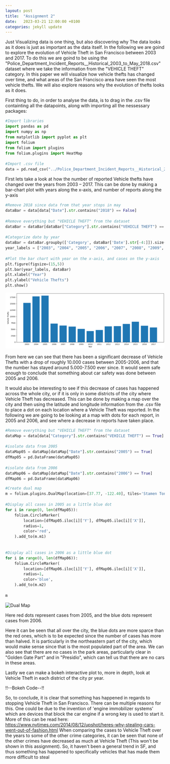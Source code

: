 ```yaml
---
layout: post
title:  "Assignment 2"
date:   2023-03-21 12:00:00 +0100
categories: jekyll update
---
```


Just Visualizing data is one thing, but also discovering why The data looks as it does is just as important as the data itself. In the following we are goind to explore the evolution of Vehicle Theft in San Francisco between 2003 and 2017. To do this we are goind to be using the "Police_Department_Incident_Reports__Historical_2003_to_May_2018.csv" dataset where we take the information from the "VEHICLE THEFT" category. In this paper we will visualize how vehicle thefts has changed over time, and what areas of the San Francisco area have seen the most vehicle thefts. We will also explore reasons why the evolution of thefts looks as it does.

First thing to do, in order to analyse the data, is to drag in the .csv file containting all the datapoints, along with importing all the nessessary packages:

```python
#Import libraries
import pandas as pd
import numpy as np
from matplotlib import pyplot as plt
import folium
from folium import plugins
from folium.plugins import HeatMap

#Import .csv file
data = pd.read_csv("../Police_Department_Incident_Reports__Historical_2003_to_May_2018.csv")
```


First lets take a look at how the number of reported Vehicle thefts have changed over the years from 2003 – 2017. This can be done by making a bar-chart plot with years along the x-axis, and number of reports along the y-axis


```python
#Remove 2018 since data from that year stops in may
dataBar = data[data["Date"].str.contains("2018") == False]

#Remove everything but "VEHICLE THEFT" from the dataset
dataBar = dataBar[dataBar["Category"].str.contains("VEHICLE THEFT") == True]

#Categorize date by year
dataBar = dataBar.groupby(['Category', dataBar['Date'].str[-4:]]).size()
year_labels = ["2003", "2004", "2005", "2006", "2007", "2008", "2009", "2010", "2011", "2012", "2013", "2014", "2015", "2016", "2017"]

#Plot the bar chart with year on the x-axis, and cases on the y-axis
plt.figure(figsize=(15,5))
plt.bar(year_labels, dataBar)
plt.xlabel("Year")
plt.ylabel("Vehicle Thefts")
plt.show()
```

![Bar Chart](https://github.com/s204466/s204466.github.io/raw/04fb25aa4d67a68fc2759248762ffd699d43d38f/Files/Bar%20Chart.png)

From here we can see that there has been a significant decrease of Vehicle Thefts with a drop of roughly 10.000 cases between 2005-2006, and that the number has stayed around 5.000-7.500 ever since. It would seem safe enough to conclude that something about car safety was done between 2005 and 2006. 


It would also be interesting to see if this decrease of cases has happened across the whole city, or if it is only in some districts of the city where Vehicle Theft has decreased. This can be done by making a map over the city and then using the latitude and longitude information from the .csv file  to place a dot on each location where a Vehicle Theft was reported. In the following we are going to be looking at a map with dots for each report, in 2005 and 2006, and see where a decrease in reports have taken place.


```python
#Remove everything but "VEHICLE THEFT" from the dataset
dataMap = data[data["Category"].str.contains("VEHICLE THEFT") == True]

#isolate data from 2005
dataMap05 = dataMap[dataMap["Date"].str.contains("2005") == True]
dfMap05 = pd.DataFrame(dataMap05)

#isolate data from 2006
dataMap06 = dataMap[dataMap["Date"].str.contains("2006") == True]
dfMap06 = pd.DataFrame(dataMap06)
```


```python
#Create dual map
m = folium.plugins.DualMap(location=[37.77, -122.40], tiles='Stamen Toner', zoom_start=13)

#Display all cases in 2005 as a little blue dot
for i in range(0, len(dfMap05)):
    folium.CircleMarker(
        location=[dfMap05.iloc[i]['Y'], dfMap05.iloc[i]['X']],
        radius=1,
        color='red',
    ).add_to(m.m1)
    
    
#Display all cases in 2006 as a little blue dot
for i in range(0, len(dfMap06)):
    folium.CircleMarker(
        location=[dfMap06.iloc[i]['Y'], dfMap06.iloc[i]['X']],
        radius=1,
        color='blue',
    ).add_to(m.m2)

m
```

![Dual Map](https://github.com/s204466/s204466.github.io/raw/0729682e18625d7431abd98083da7059e73b81f0/Files/Dual%20Map.png)

Here red dots represent cases from 2005, and the blue dots represent cases from 2006.   

Here it can be seen that all over the city, the blue dots are more sparce than the red ones, which is to be expected since the number of cases has more than halved. It is particularly in the northeastern part of the city, which would make sense since that is the most populated part of the area. We can also see that there are no cases in the park areas, particularly clear in "Golden Gate Part" and in "Presidio", which can tell us that there are no cars in these areas.

Lastly we can make a bokeh interactive plot to, more in depth, look at Vehicle Theft in each district of the city pr year.

!!--Bokeh Code--!!


So, to conclude, it is clear that something has happened in regards to stopping Vehicle Theft in San Francisco. There can be multiple reasons for this. One could be due to the invention of  'engine immobilizer systems' which are devices that block the car engine if a wrong key is used to start it. More of this can be read here: https://www.nytimes.com/2014/08/12/upshot/heres-why-stealing-cars-went-out-of-fashion.html
When comparing the cases to Vehicle Theft over the years to some of the other crime categories, it can be seen that none of the other crimes have decreased as much at Vehicle Theft (This won't be shown in this assignment). So, it haven't been a general trend in SF, and thus something has happened to specifically vehicles that has made them more difficult to steal 